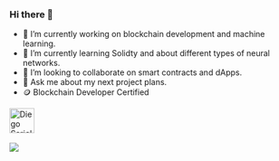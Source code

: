 ### Hi there 👋

- 🔭 I’m currently working on blockchain development and machine learning.
- 🌱 I’m currently learning Solidty and about different types of neural networks.
- 👯 I’m looking to collaborate on smart contracts and dApps.
- 💬 Ask me about my next project plans.
- 🪙 Blockchain Developer Certified

<a href="https://linkedin.com/in/sariold">
  <img alt="Diego Sariol LinkedIn" width="44px" src="https://upload.wikimedia.org/wikipedia/commons/thumb/8/81/LinkedIn_icon.svg/2048px-LinkedIn_icon.svg.png" />
</a>

<br />
<br />

<picture>
  <source 
    srcset="https://github-readme-stats.vercel.app/api/top-langs/?username=sariold&layout=compact&theme=dracula"
    media="(prefers-color-scheme: dark)"
  />
  <source
    srcset="https://github-readme-stats.vercel.app/api/top-langs/?username=sariold&layout=compact&theme=light"
          media="(prefers-color-scheme: light), (prefers-color-scheme: no-preference)"
  />
  <img src="https://github-readme-stats.vercel.app/api/top-langs/?username=sariol&layout=compact" />
</picture>
